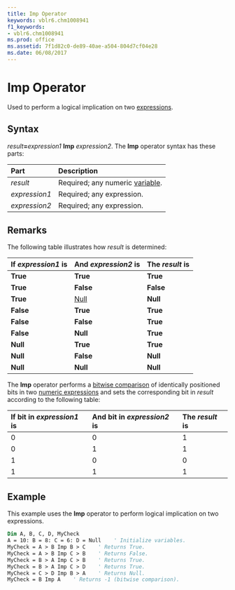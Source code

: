 ```yaml
---
title: Imp Operator
keywords: vblr6.chm1008941
f1_keywords:
- vblr6.chm1008941
ms.prod: office
ms.assetid: 7f1d82c0-de89-40ae-a504-804d7cf04e28
ms.date: 06/08/2017
---
```



# Imp Operator



Used to perform a logical implication on two [expressions](../../Glossary/vbe-glossary.md).

## Syntax

_result_**=**_expression1_ **Imp** _expression2_.
The  **Imp** operator syntax has these parts:


|**Part**|**Description**|
|:-----|:-----|
| _result_|Required; any numeric [variable](../../Glossary/vbe-glossary.md).|
| _expression1_|Required; any expression.|
| _expression2_|Required; any expression.|

## Remarks

The following table illustrates how  _result_ is determined:


|**If  _expression1_ is**|**And  _expression2_ is**|**The  _result_ is**|
|:-----|:-----|:-----|
|**True**|**True**|**True**|
|**True**|**False**|**False**|
|**True**|[Null](../../Glossary/vbe-glossary.md)|**Null**|
|**False**|**True**|**True**|
|**False**|**False**|**True**|
|**False**|**Null**|**True**|
|**Null**|**True**|**True**|
|**Null**|**False**|**Null**|
|**Null**|**Null**|**Null**|

The  **Imp** operator performs a [bitwise comparison](../../Glossary/vbe-glossary.md) of identically positioned bits in two [numeric expressions](../../Glossary/vbe-glossary.md) and sets the corresponding bit in _result_ according to the following table:


|**If bit in  _expression1_ is**|**And bit in  _expression2_ is**|**The  _result_ is**|
|:-----|:-----|:-----|
|0|0|1|
|0|1|1|
|1|0|0|
|1|1|1|

## Example

This example uses the  **Imp** operator to perform logical implication on two expressions.


```vb
Dim A, B, C, D, MyCheck
A = 10: B = 8: C = 6: D = Null    ' Initialize variables.
MyCheck = A > B Imp B > C    ' Returns True.
MyCheck = A > B Imp C > B    ' Returns False.
MyCheck = B > A Imp C > B    ' Returns True.
MyCheck = B > A Imp C > D    ' Returns True.
MyCheck = C > D Imp B > A    ' Returns Null.
MyCheck = B Imp A    ' Returns -1 (bitwise comparison).

```


